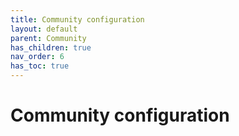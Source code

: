 ```yaml
---
title: Community configuration
layout: default
parent: Community
has_children: true
nav_order: 6
has_toc: true
---
```


# Community configuration
